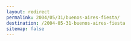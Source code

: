 ```yaml
---
layout: redirect
permalink: 2004/05/31/buenos-aires-fiesta/
destination: /2004-05-31-buenos-aires-fiesta
sitemap: false
---
```

